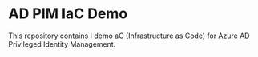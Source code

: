 # AD PIM IaC Demo

This repository contains I demo aC (Infrastructure as Code) for Azure AD Privileged Identity Management.
